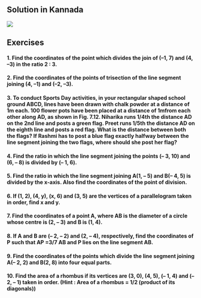 ## Solution in Kannada
[![](https://img.youtube.com/vi/gSyAw7uNmV8/0.jpg)](https://www.youtube.com/watch?v=gSyAw7uNmV8)

## Exercises 
#### 1. Find the coordinates of the point which divides the join of (–1, 7) and (4, –3) in the ratio 2 : 3.
#### 2. Find the coordinates of the points of trisection of the line segment joining (4, –1) and (–2, –3).
#### 3. To conduct Sports Day activities, in your rectangular shaped school ground ABCD, lines have been drawn with chalk powder at a distance of 1m each. 100 flower pots have been placed at a distance of 1mfrom each other along AD, as shown in Fig. 7.12. Niharika runs 1/4th the distance AD on the 2nd line and posts a green flag. Preet runs 1/5th the distance AD on the eighth line and posts a red flag. What is the distance between both the flags? If Rashmi has to post a blue flag exactly halfway between the line segment joining the two flags, where should she post her flag?
#### 4. Find the ratio in which the line segment joining the points (– 3, 10) and (6, – 8) is divided by (– 1, 6). 
#### 5. Find the ratio in which the line segment joining A(1, – 5) and B(– 4, 5) is divided by the x-axis. Also find the coordinates of the point of division.
#### 6. If (1, 2), (4, y), (x, 6) and (3, 5) are the vertices of a parallelogram taken in order, find x and y.
#### 7. Find the coordinates of a point A, where AB is the diameter of a circle whose centre is (2, – 3) and B is (1, 4).
#### 8. If A and B are (– 2, – 2) and (2, – 4), respectively, find the coordinates of P such that AP =3/7 AB and P lies on the line segment AB.
#### 9. Find the coordinates of the points which divide the line segment joining A(– 2, 2) and B(2, 8) into four equal parts.
#### 10. Find the area of a rhombus if its vertices are (3, 0), (4, 5), (– 1, 4) and (– 2, – 1) taken in order. (Hint : Area of a rhombus = 1/2 (product of its diagonals))
